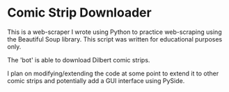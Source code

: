# Comic Strip Downloader
This is a web-scraper I wrote using Python to practice web-scraping using the Beautiful Soup library. This script was written for educational purposes only.

The 'bot' is able to download Dilbert comic strips.

I plan on modifying/extending the code at some point to extend it to other comic strips and potentially add a GUI interface using PySide.
